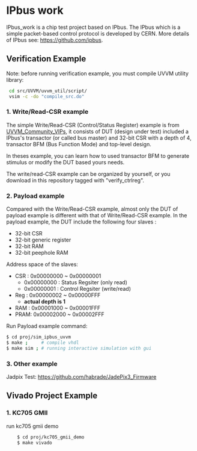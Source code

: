 # **IPbus work**

IPbus_work is a chip test project based on IPbus. The IPbus which is a simple packet-based control protocol is developed by CERN. More details of IPbus see: https://github.com/ipbus.

## **Verification Example**
Note: before running verification example, you must compile UVVM utility library:
 ```bash
  cd src/UVVM/uvvm_util/script/
  vsim -c -do "compile_src.do"
 ```

###  **1. Write/Read-CSR example**
The simple Write/Read-CSR (Control/Status Register) example is from [UVVM_Community_VIPs](https://github.com/UVVM/UVVM_Community_VIPs), it consists of DUT (design under test) included a IPbus's transactor (or called bus master) and 32-bit CSR with a depth of 4, transactor BFM (Bus Function Mode) and top-level design.

In theses example, you can learn how to used transactor BFM to generate stimulus or modify the DUT based yours needs.

The write/read-CSR example can be organized by yourself, or you download in this repository tagged with "verify_ctrlreg". 

### **2. Payload example**
Compared with the Write/Read-CSR example, almost only the DUT of payload example is different with that of Write/Read-CSR example. 
In the payload example, the DUT include the following four slaves :
  - 32-bit CSR 
  - 32-bit generic register 
  - 32-bit RAM 
  - 32-bit peephole RAM 

Address space of the slaves:
  - CSR : 0x00000000 ~ 0x00000001
    * 0x00000000 : Status Regsiter (only read)
    * 0x00000001 : Control Regsiter (write/read)
  - Reg : 0x00000002 ~ 0x00000FFF
    * **actual depth is 1**
  - RAM : 0x00001000 ~ 0x00001FFF
  - PRAM: 0x00002000 ~ 0x00002FFF

Run Payload example command:
```bash 
$ cd proj/sim_ipbus_uvvm
$ make ;     # compile vhdl 
$ make sim ; # running interactive simulation with gui
```

### **3. Other example**
Jadpix Test: https://github.com/habrade/JadePix3_Firmware


## **Vivado Project Example**

### **1. KC705 GMII**
run kc705 gmii demo 
```bash
    $ cd proj/kc705_gmii_demo
    $ make vivado
```
